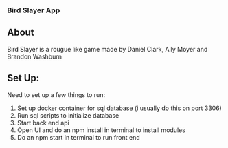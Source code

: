 ### Bird Slayer App

## About
Bird Slayer is a rougue like game made by Daniel Clark, Ally Moyer and Brandon Washburn

## Set Up:
Need to set up a few things to run:
1. Set up docker container for sql database (i usually do this on port 3306)
2. Run sql scripts to initialize database
3. Start back end api
4. Open UI and do an npm install in terminal to install modules
5. Do an npm start in terminal to run front end


